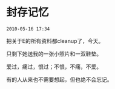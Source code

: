 # 封存记忆

`2010-05-16 17:34`

把关于E的所有资料都cleanup了，今天。

只剩下她送我的一张小照片和一双鞋垫。

爱过，痛过，恨过；不恨，不痛，不爱。

有的人从来也不需要想起，但也绝不会忘记。
